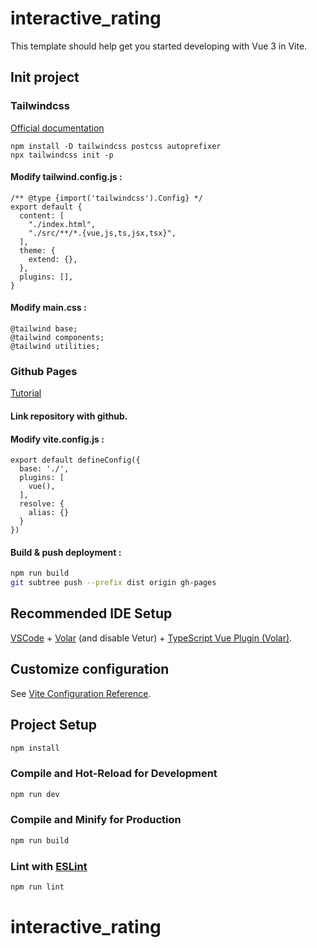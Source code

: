 # interactive_rating

This template should help get you started developing with Vue 3 in Vite.

## Init project

### Tailwindcss
[Official documentation](https://tailwindcss.com/docs/guides/vite#vue)

```
npm install -D tailwindcss postcss autoprefixer
npx tailwindcss init -p
```
#### Modify tailwind.config.js :
```
/** @type {import('tailwindcss').Config} */
export default {
  content: [
    "./index.html",
    "./src/**/*.{vue,js,ts,jsx,tsx}",
  ],
  theme: {
    extend: {},
  },
  plugins: [],
}
```
#### Modify main.css :
```
@tailwind base;
@tailwind components;
@tailwind utilities;
```

### Github Pages

[Tutorial](https://mkay11.medium.com/how-to-deploy-your-vite-vue-3-application-in-github-pages-2023-2b842f50576a) 

#### Link repository with github.

#### Modify vite.config.js :
```
export default defineConfig({
  base: './',
  plugins: [
    vue(),
  ],
  resolve: {
    alias: {}
  }
})
```
#### Build & push deployment :
```sh
npm run build
git subtree push --prefix dist origin gh-pages
```

## Recommended IDE Setup

[VSCode](https://code.visualstudio.com/) + [Volar](https://marketplace.visualstudio.com/items?itemName=Vue.volar) (and disable Vetur) + [TypeScript Vue Plugin (Volar)](https://marketplace.visualstudio.com/items?itemName=Vue.vscode-typescript-vue-plugin).

## Customize configuration

See [Vite Configuration Reference](https://vitejs.dev/config/).

## Project Setup

```sh
npm install
```

### Compile and Hot-Reload for Development

```sh
npm run dev
```

### Compile and Minify for Production

```sh
npm run build
```

### Lint with [ESLint](https://eslint.org/)

```sh
npm run lint
```
# interactive_rating

